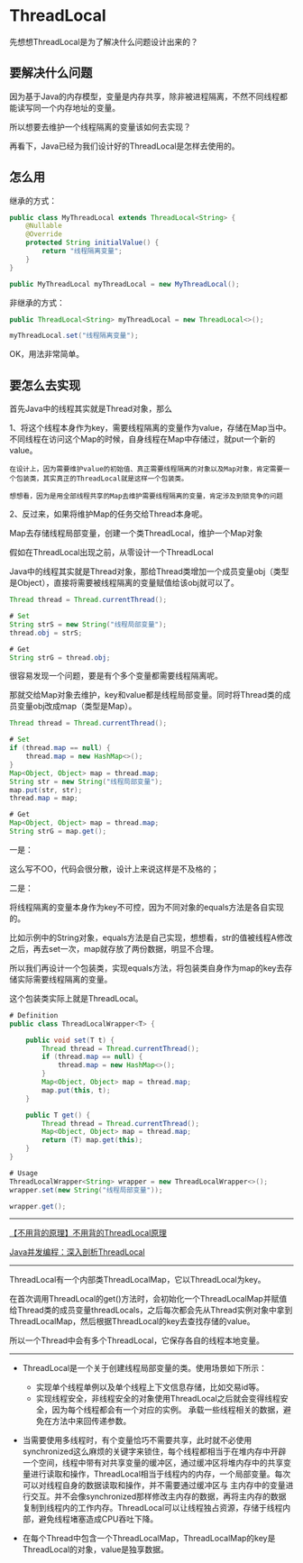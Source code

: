 # ThreadLocal

先想想ThreadLocal是为了解决什么问题设计出来的？

## 要解决什么问题

因为基于Java的内存模型，变量是内存共享，除非被进程隔离，不然不同线程都能读写同一个内存地址的变量。

所以想要去维护一个线程隔离的变量该如何去实现？

再看下，Java已经为我们设计好的ThreadLocal是怎样去使用的。

## 怎么用

继承的方式：

```java
public class MyThreadLocal extends ThreadLocal<String> {
    @Nullable
    @Override
    protected String initialValue() {
        return "线程隔离变量";
    }
}

public MyThreadLocal myThreadLocal = new MyThreadLocal();
```

非继承的方式：

```java
public ThreadLocal<String> myThreadLocal = new ThreadLocal<>();

myThreadLocal.set("线程隔离变量");
```

OK，用法非常简单。

## 要怎么去实现

首先Java中的线程其实就是Thread对象，那么

1、将这个线程本身作为key，需要线程隔离的变量作为value，存储在Map当中。不同线程在访问这个Map的时候，自身线程在Map中存储过，就put一个新的value。

    在设计上，因为需要维护value的初始值、真正需要线程隔离的对象以及Map对象，肯定需要一个包装类，其实真正的ThreadLocal就是这样一个包装类。

    想想看，因为是用全部线程共享的Map去维护需要线程隔离的变量，肯定涉及到锁竞争的问题

2、反过来，如果将维护Map的任务交给Thread本身呢。

Map去存储线程局部变量，创建一个类ThreadLocal，维护一个Map对象

假如在ThreadLocal出现之前，从零设计一个ThreadLocal

Java中的线程其实就是Thread对象，那给Thread类增加一个成员变量obj（类型是Object），直接将需要被线程隔离的变量赋值给该obj就可以了。

```java
Thread thread = Thread.currentThread();

# Set
String strS = new String("线程局部变量");
thread.obj = strS;

# Get
String strG = thread.obj;
```

很容易发现一个问题，要是有个多个变量都需要线程隔离呢。

那就交给Map对象去维护，key和value都是线程局部变量。同时将Thread类的成员变量obj改成map（类型是Map）。

```java
Thread thread = Thread.currentThread();

# Set
if (thread.map == null) {
    thread.map = new HashMap<>();
}
Map<Object, Object> map = thread.map;
String str = new String("线程局部变量");
map.put(str, str);
thread.map = map;

# Get
Map<Object, Object> map = thread.map;
String strG = map.get();
```

一是：

这么写不OO，代码会很分散，设计上来说这样是不及格的；

二是：

将线程隔离的变量本身作为key不可控，因为不同对象的equals方法是各自实现的。

比如示例中的String对象，equals方法是自己实现，想想看，str的值被线程A修改之后，再去set一次，map就存放了两份数据，明显不合理。

所以我们再设计一个包装类，实现equals方法，将包装类自身作为map的key去存储实际需要线程隔离的变量。

这个包装类实际上就是ThreadLocal。

```java
# Definition
public class ThreadLocalWrapper<T> {

    public void set(T t) {
        Thread thread = Thread.currentThread();
        if (thread.map == null) {
            thread.map = new HashMap<>();
        }
        Map<Object, Object> map = thread.map;
        map.put(this, t);
    }

    public T get() {
        Thread thread = Thread.currentThread();
        Map<Object, Object> map = thread.map;
        return (T) map.get(this);
    }
}

# Usage
ThreadLocalWrapper<String> wrapper = new ThreadLocalWrapper<>();
wrapper.set(new String("线程局部变量"));

wrapper.get();
```

---

[【不用背的原理】不用背的ThreadLocal原理](https://juejin.im/post/5d6d32dbe51d4561ac7bcd1b)

[Java并发编程：深入剖析ThreadLocal](https://www.cnblogs.com/dolphin0520/p/3920407.html)

---

ThreadLocal有一个内部类ThreadLocalMap，它以ThreadLocal为key。

在首次调用ThreadLocal的get()方法时，会初始化一个ThreadLocalMap并赋值给Thread类的成员变量threadLocals，之后每次都会先从Thread实例对象中拿到ThreadLocalMap，然后根据ThreadLocal的key去查找存储的value。

所以一个Thread中会有多个ThreadLocal，它保存各自的线程本地变量。

---

* ThreadLocal是一个关于创建线程局部变量的类。使用场景如下所示：

    * 实现单个线程单例以及单个线程上下文信息存储，比如交易id等。
    * 实现线程安全，非线程安全的对象使用ThreadLocal之后就会变得线程安全，因为每个线程都会有一个对应的实例。 承载一些线程相关的数据，避免在方法中来回传递参数。

* 当需要使用多线程时，有个变量恰巧不需要共享，此时就不必使用synchronized这么麻烦的关键字来锁住，每个线程都相当于在堆内存中开辟一个空间，线程中带有对共享变量的缓冲区，通过缓冲区将堆内存中的共享变量进行读取和操作，ThreadLocal相当于线程内的内存，一个局部变量。每次可以对线程自身的数据读取和操作，并不需要通过缓冲区与 主内存中的变量进行交互。并不会像synchronized那样修改主内存的数据，再将主内存的数据复制到线程内的工作内存。ThreadLocal可以让线程独占资源，存储于线程内部，避免线程堵塞造成CPU吞吐下降。
* 在每个Thread中包含一个ThreadLocalMap，ThreadLocalMap的key是ThreadLocal的对象，value是独享数据。